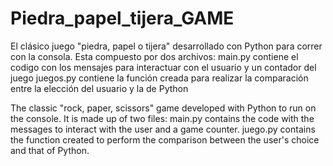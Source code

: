 # Piedra_papel_tijera_GAME
El clásico juego "piedra, papel o tijera" desarrollado con Python para correr con la consola.
Esta compuesto por dos archivos:
main.py contiene el codigo con los mensajes para interactuar con el usuario y un contador del juego
juegos.py contiene la función creada para realizar la comparación entre la elección del usuario y la de Python

The classic "rock, paper, scissors" game developed with Python to run on the console.
It is made up of two files:
main.py contains the code with the messages to interact with the user and a game counter.
juego.py contains the function created to perform the comparison between the user's choice and that of Python.

